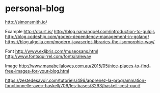 # personal-blog

http://simonsmith.io/

Example
http://dcurt.is/
http://blog.namangoel.com/introduction-to-gulpjs
http://blog.codeship.com/godep-dependency-management-in-golang/
https://blog.algolia.com/modern-javascript-libraries-the-isomorphic-way/

Font
http://www.exljbris.com/museosans.html
http://www.fontsquirrel.com/fonts/raleway

Image
http://www.maxabellaloves.com.au/2015/05/nice-places-to-find-free-images-for-your-blog.html

https://zestedesavoir.com/tutoriels/496/apprenez-la-programmation-fonctionnelle-avec-haskell/709/les-bases/3293/haskell-cest-quoi/
